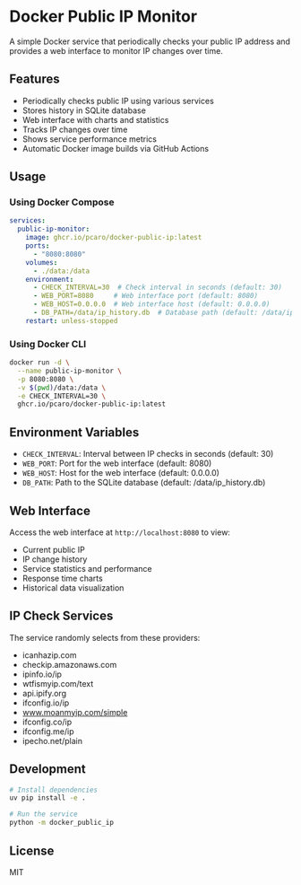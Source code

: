 # Docker Public IP Monitor

A simple Docker service that periodically checks your public IP address and provides a web interface to monitor IP changes over time.

## Features

- Periodically checks public IP using various services
- Stores history in SQLite database
- Web interface with charts and statistics
- Tracks IP changes over time
- Shows service performance metrics
- Automatic Docker image builds via GitHub Actions

## Usage

### Using Docker Compose

```yaml
services:
  public-ip-monitor:
    image: ghcr.io/pcaro/docker-public-ip:latest
    ports:
      - "8080:8080"
    volumes:
      - ./data:/data
    environment:
      - CHECK_INTERVAL=30  # Check interval in seconds (default: 30)
      - WEB_PORT=8080     # Web interface port (default: 8080)
      - WEB_HOST=0.0.0.0  # Web interface host (default: 0.0.0.0)
      - DB_PATH=/data/ip_history.db  # Database path (default: /data/ip_history.db)
    restart: unless-stopped
```

### Using Docker CLI

```bash
docker run -d \
  --name public-ip-monitor \
  -p 8080:8080 \
  -v $(pwd)/data:/data \
  -e CHECK_INTERVAL=30 \
  ghcr.io/pcaro/docker-public-ip:latest
```

## Environment Variables

- `CHECK_INTERVAL`: Interval between IP checks in seconds (default: 30)
- `WEB_PORT`: Port for the web interface (default: 8080)
- `WEB_HOST`: Host for the web interface (default: 0.0.0.0)
- `DB_PATH`: Path to the SQLite database (default: /data/ip_history.db)

## Web Interface

Access the web interface at `http://localhost:8080` to view:
- Current public IP
- IP change history
- Service statistics and performance
- Response time charts
- Historical data visualization

## IP Check Services

The service randomly selects from these providers:
- icanhazip.com
- checkip.amazonaws.com
- ipinfo.io/ip
- wtfismyip.com/text
- api.ipify.org
- ifconfig.io/ip
- www.moanmyip.com/simple
- ifconfig.co/ip
- ifconfig.me/ip
- ipecho.net/plain

## Development

```bash
# Install dependencies
uv pip install -e .

# Run the service
python -m docker_public_ip
```

## License

MIT